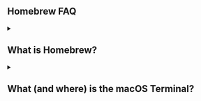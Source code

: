 <h2>Homebrew FAQ</h2>

<details>
<summary><h2>What is Homebrew?</h2></summary>
<p>
Homebrew is a package manager for macOS (and Linux, too). It is one of the first tools you'll need to set up a local development environment for programming on a Mac. Use it to install (and remove) software programs for the terminal, or command line. It is like an app store for programming tools (but everything is free). MacOS includes some pre-installed programming languages and command line utilities but most work requires newer versions of languages and tools not provided by Apple. Get what you need with Homebrew. Almost every useful open source program (or "package") is available through Homebrew, with a single tool to install and manage each one. Homebrew's biggest drawback? A cute terminology of kegs, casks, bottles, and other beer-themed terms, explained here.
</p>
</details>

<details>
<summary><h2>What (and where) is the macOS Terminal?</h2></summary>
<p>
Every Mac comes with a pre-installed Terminal application. Use it to run software (or software commands) without a graphical interface, using the <em>command line interface</em>. The Terminal application or <em>console</em> gives us access to the Unix command line, or <em>shell</em>. Look in the `Applications/Utilities/` folder for the Terminal application or click the Spotlight icon in the menu bar and type "terminal." If you see "terminal," double-click the search result to launch the terminal. See <a href="/ruby/15.html">Finding and Using the macOS Terminal</a>.
</p>
</details>
